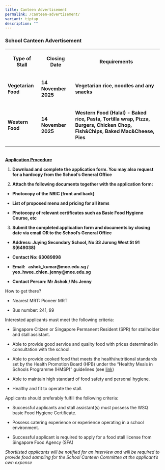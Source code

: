 ```yaml
---
title: Canteen Advertisement
permalink: /canteen-advertisement/
variant: tiptap
description: ""
---
```

<h3><strong>School Canteen Advertisement</strong></h3>
<p></p>
<table style="minWidth: 75px">
<colgroup>
<col>
<col>
<col>
</colgroup>
<tbody>
<tr>
<th rowspan="1" colspan="1">
<p>Type of Stall</p>
</th>
<th rowspan="1" colspan="1">
<p>Closing Date</p>
</th>
<th rowspan="1" colspan="1">
<p>Requirements</p>
</th>
</tr>
<tr>
<td rowspan="1" colspan="1">
<p><strong>Vegetarian Food</strong>
</p>
</td>
<td rowspan="1" colspan="1">
<p><strong>14 November 2025</strong>
</p>
</td>
<td rowspan="1" colspan="1">
<p><strong>Vegetarian rice, noodles and any snacks</strong>
</p>
</td>
</tr>
<tr>
<td rowspan="1" colspan="1">
<p><strong>Western Food</strong>
</p>
</td>
<td rowspan="1" colspan="1">
<p><strong>14 November 2025</strong>
</p>
</td>
<td rowspan="1" colspan="1">
<p><strong>Western Food (Halal) - Baked rice, Pasta, Tortilla wrap, Pizza, Burgers, Chicken Chop, Fish&amp;Chips, Baked Mac&amp;Cheese, Pies </strong>
</p>
</td>
</tr>
</tbody>
</table>
<p>
<br><strong><u>Application Procedure</u></strong>
</p>
<ol data-tight="true" class="tight">
<li>
<p><strong>Download and complete the application form. You may also request for a hardcopy from the School’s General Office</strong>
</p>
</li>
</ol>
<p></p>
<ol start="2" data-tight="true" class="tight">
<li>
<p><strong>Attach the following documents together with the application form:</strong>
</p>
</li>
</ol>
<ul data-tight="true" class="tight">
<li>
<p><strong>Photocopy of the NRIC (front and back)</strong>
</p>
</li>
<li>
<p><strong>List of proposed menu and pricing for all items</strong>
</p>
</li>
<li>
<p><strong>Photocopy of relevant certificates such as Basic Food Hygiene Course, etc</strong>
</p>
</li>
</ul>
<p></p>
<ol start="3" data-tight="true" class="tight">
<li>
<p><strong>Submit the completed application form and documents by closing date via email OR to the School’s General Office</strong>
</p>
</li>
</ol>
<ul data-tight="true" class="tight">
<li>
<p><strong>Address: Juying Secondary School, No 33 Jurong West St 91 S(649038)</strong>
</p>
</li>
<li>
<p><strong>Contact No: 63089898</strong>
</p>
</li>
<li>
<p><strong>Email:&nbsp;&nbsp;&nbsp;<a rel="noopener noreferrer nofollow" target="_blank">ashok_kumar@moe.edu.sg</a> / <a rel="noopener noreferrer nofollow" target="_blank">yeo_hwee_chien_jenny@moe.edu.sg</a></strong>
</p>
</li>
<li>
<p><strong>Contact Person: Mr Ashok / Ms Jenny</strong>
</p>
</li>
</ul>
<p></p>
<p>How to get there?</p>
<ul data-tight="true" class="tight">
<li>
<p>Nearest MRT: Pioneer MRT</p>
</li>
<li>
<p>Bus number: 241, 99</p>
</li>
</ul>
<p></p>
<p>Interested applicants must meet the following criteria:</p>
<ul data-tight="true" class="tight">
<li>
<p>Singapore Citizen or Singapore Permanent Resident (SPR) for stallholder
and stall assistant.</p>
</li>
<li>
<p>Able to provide good service and quality food with prices determined in
consultation with the school.</p>
</li>
<li>
<p>Able to provide cooked food that meets the health/nutritional standards
set by the Health Promotion Board (HPB) under the “Healthy Meals in Schools
Programme (HMSP)” guidelines (see&nbsp;<a href="https://hpb.gov.sg/schools/school-programmes/healthy-meals-in-schools-programme" rel="noopener noreferrer nofollow" target="_blank">link</a>)</p>
</li>
<li>
<p>Able to maintain high standard of food safety and personal hygiene.</p>
</li>
<li>
<p>Healthy and fit to operate the stall.</p>
</li>
</ul>
<p></p>
<p>Applicants should preferably fulfill the following criteria:</p>
<ul data-tight="true" class="tight">
<li>
<p>Successful applicants and stall assistant(s) must possess the WSQ basic
Food Hygiene Certificate.</p>
</li>
<li>
<p>Possess catering experience or experience operating in a school environment.</p>
</li>
<li>
<p>Successful applicant is required to apply for a food stall license from
Singapore Food Agency (SFA)</p>
</li>
</ul>
<p></p>
<p><em>Shortlisted applicants will be notified for an interview and will be required to provide food sampling for the School Canteen Committee at the applicant’s own expense</em>
</p>
<p>&nbsp;</p>